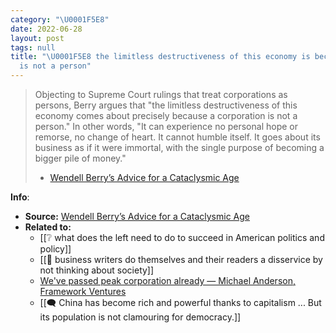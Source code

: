 ```yaml
---
category: "\U0001F5E8️"
date: 2022-06-28
layout: post
tags: null
title: "\U0001F5E8️ the limitless destructiveness of this economy is because a corporation
  is not a person"
---
```


> Objecting to Supreme Court rulings that treat corporations as persons, Berry argues that "the limitless destructiveness of this economy comes about precisely because a corporation is not a person." In other words, "It can experience no personal hope or remorse, no change of heart. It cannot humble itself. It goes about its business as if it were immortal, with the single purpose of becoming a bigger pile of money."
> - [Wendell Berry’s Advice for a Cataclysmic Age](https://www.newyorker.com/magazine/2022/02/28/wendell-berrys-advice-for-a-cataclysmic-age)

**Info**:
- **Source:** [Wendell Berry’s Advice for a Cataclysmic Age](https://www.newyorker.com/magazine/2022/02/28/wendell-berrys-advice-for-a-cataclysmic-age)
- **Related to:**
	- [[❔ what does the left need to do to succeed in American politics and policy]]
	- [[🌱 business writers do themselves and their readers a disservice by not thinking about society]]
	- [We've passed peak corporation already — Michael Anderson, Framework Ventures](https://cointelegraph.com/magazine/2021/06/11/passed-peak-corporation-already-michael-anderson-framework-ventures)
	- [[🗨️ China has become rich and powerful thanks to capitalism ... But its population is not clamouring for democracy.]]